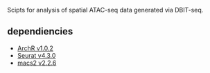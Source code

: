 Scipts for analysis of spatial ATAC-seq data generated via DBIT-seq.

## dependiencies
* [ArchR v1.0.2](https://www.archrproject.com/)
* [Seurat v4.3.0](https://satijalab.org/seurat/)
* [macs2 v2.2.6](https://pypi.org/project/MACS2/2.2.6/)
